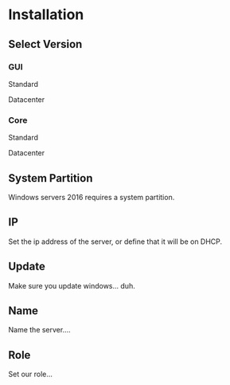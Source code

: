 <!-- TITLE: Server 2016 Installation -->
<!-- SUBTITLE: A quick summary of Installation -->

# Installation

## Select Version

### GUI

Standard 

Datacenter

### Core

Standard 

Datacenter

## System Partition

Windows servers 2016 requires a system partition. 

## IP

Set the ip address of the server, or define that it will be on DHCP.

## Update

Make sure you update windows... duh.

## Name

Name the server....

## Role

Set our role...
